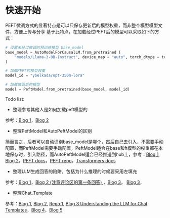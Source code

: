 # 快速开始
PEFT微调方式的显著特点是可以只保存更新后的模型权重，而非整个模型模型文件，方便上传与分享
基于此特点，在加载经过PEFT后的模型可以采取如下的方式：
```python
# 设置未经过微调的预训练模型 base_model
base_model = AutoModelForCausalLM.from_pretrained (
    "models/Llama-3-8B-Instruct", device_map = "auto", torch_dtype = torch.bfloat16, trust_remote_code = True
)

# 加载PEFT的模型权重
model_id = "ybelkada/opt-350m-lora"

# 加载微调后的模型
model = PeftModel.from_pretrained(base_model, model_id)

```
Todo list:
- 整理参考其他人是如何加载peft模型的

参考：[Blog 1](https://stackoverflow.com/questions/76459034/how-to-load-a-fine-tuned-peft-lora-model-based-on-llama-with-huggingface-transfo)，[Blog 2](https://stackoverflow.com/questions/76372007/trying-to-install-guanaco-pip-install-guanaco-for-a-text-classification-model/76372390#76372390)

- 整理PeftModel和AutoPeftModel的区别

简而言之，后者可以自动识别base_model是哪个，然后自己去引入，不需要手动配置，而PeftModel需要手动配置，PeftModel适合在base和ft模型的权重都在本地保存时，引入路径，而AutoPeftModel适合已经推送到hub上，参考：[Blog 1](https://blog.csdn.net/aqwca/article/details/134155426), [Blog 2](https://huggingface.co/docs/peft/package_reference/peft_model)，[PEFT docs](https://huggingface.co/docs/peft/v0.10.0/en/package_reference/peft_model)，[PEFT repo](https://github.com/huggingface/peft/tree/v0.10.0)，[Transformers docs](https://huggingface.co/docs/transformers/v4.39.0/en/llm_tutorial)

- 整理LLM生成回答的陷阱，包括为什么推理的时候要采用左填充

参考：[Blog 1](https://huggingface.co/docs/transformers/v4.36.1/zh/llm_tutorial)，[Blog 2 (注意评论区的第一条回答) ](https://zhuanlan.zhihu.com/p/646852375)，[Blog 3](https://zhuanlan.zhihu.com/p/675273498)， [Blog 3](https://github.com/THUDM/ChatGLM2-6B/issues/113)， 

- 整理Chat_Template

参考：[Blog 1](https://huggingface.co/docs/transformers/main/zh/chat_templating), [Blog 2](https://discuss.huggingface.co/t/issue-with-llama-2-chat-template-and-out-of-date-documentation/61645/3), [Repo 1](https://github.com/chujiezheng/chat_templates?tab=readme-ov-file), [Blog 3 Understanding the LLM for Chat Templates](https://claude.ai/chat/8b2d328c-e5d0-4433-af15-6ad731700428)，[Blog 4](https://huggingface.co/spaces/huggingface-projects/llama-2-7b-chat)，[Blog 5](https://huggingface.co/meta-llama/Llama-2-7b-hf/tree/main)